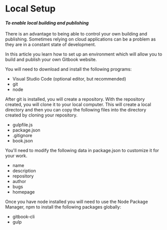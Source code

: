 # Local Setup

#### _To enable local building and publishing_

There is an advantage to being able to control your own building and publishing.  Sometimes relying on cloud applications can be a problem as they are in a constant state of development.

In this article you learn how to set up an environment which will allow you to build and publish your own Gitbook website.

You will need to download and install the following programs:

* Visual Studio Code \(optional editor, but recommended\)
* git
* node

After git is installed, you will create a repository.  With the repository created, you will clone it to your local computer.  This will create a local directory and then you can copy the following files into the directory created by cloning your repository.

* gulpfile.js
* package.json
* .gitignore
* book.json

You'll need to modify the following data in package.json to customize it for your work.

* name
* description
* repository
* author
* bugs
* homepage

Once you have node installed you will need to use the Node Package Manager, npm to install the following packages globally:

* gitbook-cli
* gulp











#### 



